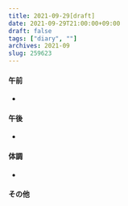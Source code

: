 ```yaml
---
title: 2021-09-29[draft]
date: 2021-09-29T21:00:00+09:00
draft: false
tags: ["diary", ""]
archives: 2021-09
slug: 259623
---
```

#### 午前
- 
#### 午後
- 
#### 体調
- 
#### その他